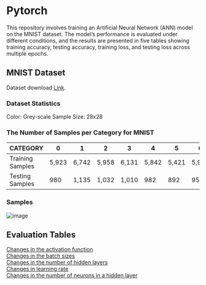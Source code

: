 # Pytorch

This repository involves training an Artificial Neural Network (ANN) model on the MNIST dataset. The model’s performance is evaluated under different conditions, and the results are presented in five tables showing training accuracy, testing accuracy, training loss, and testing loss across multiple epochs.

## MNIST Dataset
Dataset download [Link](https://drive.google.com/file/d/1eEKzfmEu6WKdRlohBQiqi3PhW_uIVJVP/view).

### Dataset Statistics 
Color: Grey-scale
Sample Size: 28x28

### The Number of Samples per Category for MNIST

| CATEGORY          | 0     | 1     | 2     | 3     | 4     | 5     | 6     | 7     | 8     | 9     | TOTAL  |
|------------------|------|------|------|------|------|------|------|------|------|------|--------|
| Training Samples | 5,923 | 6,742 | 5,958 | 6,131 | 5,842 | 5,421 | 5,918 | 6,265 | 5,851 | 5,949 | 60,000 |
| Testing Samples  | 980   | 1,135 | 1,032 | 1,010 | 982   | 892   | 958   | 1,028 | 974   | 1,009 | 10,000  |

### Samples

![image](https://github.com/user-attachments/assets/c51ebd68-f889-4de5-a3b4-dc055e242eeb)

## Evaluation Tables

[Changes in the activation function](https://github.com/sayantan-kuila/pytorch/blob/main/activation_function.md)  
[Changes in the batch sizes](https://github.com/sayantan-kuila/pytorch/blob/main/batch_size.md)  
[Changes in the number of hidden layers](https://github.com/sayantan-kuila/pytorch/blob/main/hidden_layer.md)  
[Changes in learning rate](https://github.com/sayantan-kuila/pytorch/blob/main/learning_rate.md)  
[Changes in the number of neurons in a hidden layer](https://github.com/sayantan-kuila/pytorch/blob/main/learning_rate.md)  
